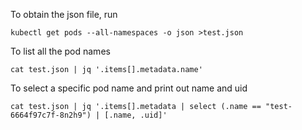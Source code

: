 To obtain the json file, run
```
kubectl get pods --all-namespaces -o json >test.json
```

To list all the pod names
```
cat test.json | jq '.items[].metadata.name'
```

To select a specific pod name and print out name and uid
```
cat test.json | jq '.items[].metadata | select (.name == "test-6664f97c7f-8n2h9") | [.name, .uid]'
```

